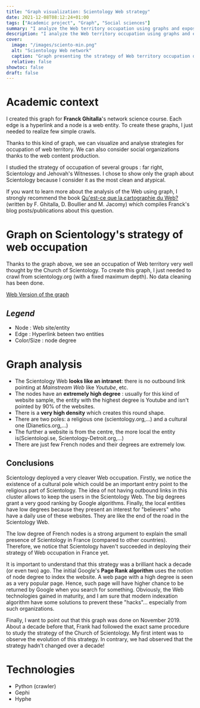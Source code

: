 ```yaml
---
title: "Graph visualization: Scientology Web strategy"
date: 2021-12-08T08:12:24+01:00
tags: ["Academic project", "Graph", "Social sciences"]
summary: "I analyze the Web territory occupation using graphs and expose the very specific strategy deployed by the Church of Scientology to \"hack\" the Page Rank"
description: "I analyze the Web territory occupation using graphs and expose the very specific strategy deployed by the Church of Scientology to \"hack\" the Page Rank"
cover:
  image: "/images/sciento-min.png"
  alt: "Scientology Web network"
  caption: "Graph presenting the strategy of Web territory occupation deployed by the Church of Scientology."
  relative: false
showtoc: false
draft: false
---
```


# Academic context
I created this graph for **Franck Ghitalla**'s network science course. Each edge is a hyperlink and a node is a web entity. To create these graphs, I just needed to realize few simple crawls.

Thanks to this kind of graph, we can visualize and analyse strategies for occupation of web territory. We can also consider social organizations thanks to the web content production.

I studied the strategy of occupation of several groups : far right, Scientology and Jehovah's Witnesses. I chose to show only the graph about Scientology because I consider it as the most clean and atypical.

If you want to learn more about the analysis of the Web using graph, I strongly recommend the book [Qu'est-ce que la cartographie du Web?](https://books.openedition.org/oep/15358) (written by F. Ghitalla, D. Boullier and M. Jacomy) which compiles Franck's blog posts/publications about this question.

# Graph on Scientology's strategy of web occupation
Thanks to the graph above, we see an occupation of Web territory very well thought by the Church of Scientology. To create this graph, I just needed to crawl from scientology.org (with a fixed maximum depth). No data cleaning has been done.

[Web Version of the graph](/scientology-graph/index.html)
## *Legend*

* Node : Web site/entity
* Edge : Hyperlink beteen two entities
* Color/Size : node degree

# Graph analysis

* The Scientology Web **looks like an intranet**: there is no outbound link pointing at *Mainstream Web* like *Youtube*, etc.
* The nodes have an **extremely high degree** : usually for this kind of website sample, the entity with the highest degree is Youtube and isn't pointed by 90% of the websites.
* There is a **very high density** which creates this round shape.
* There are two poles: a religious one (scientology.org,...) and a cultural one (Dianetics.org,...)
* The further a website is from the centre, the more local the entity is(Scientologi.se, Scientology-Detroit.org,...)
* There are just few French nodes and their degrees are extremely low.

## Conclusions
Scientology deployed a very cleaver Web occupation. Firstly, we notice the existence of a cultural pole which could be an important entry point to the religious part of Scientology. The idea of not having outbound links in this cluster allows to keep the users in the Scientology Web. The big degrees grant a very good ranking by Google algorithms. Finally, the local entities have low degrees because they present an interest for "believers" who have a daily use of these websites. They are like the end of the road in the Scientology Web.

The low degree of French nodes is a strong argument to explain the small presence of Scientology in France (compared to other countries). Therefore, we notice that Scientology haven't succeeded in deploying their strategy of Web occupation in France yet.

It is important to understand that this strategy was a brilliant hack a decade (or even two) ago. The initial Google's **Page Rank algorithm** uses the notion of node degree to index the website. A web page with a high degree is seen as a very popular page. Hence, such page will have higher chance to be returned by Google when you search for something. Obviously, the Web technologies gained in maturity, and I am sure that modern indexation algorithm have some solutions to prevent these "hacks"... especially from such organizations.

Finally, I want to point out that this graph was done on November 2019. About a decade before that, Frank had followed the exact same procedure to study the strategy of the Church of Scientology. My first intent was to observe the evolution of this strategy. In contrary, we had observed that the strategy hadn't changed over a decade!

# Technologies
* Python (crawler)
* Gephi
* Hyphe